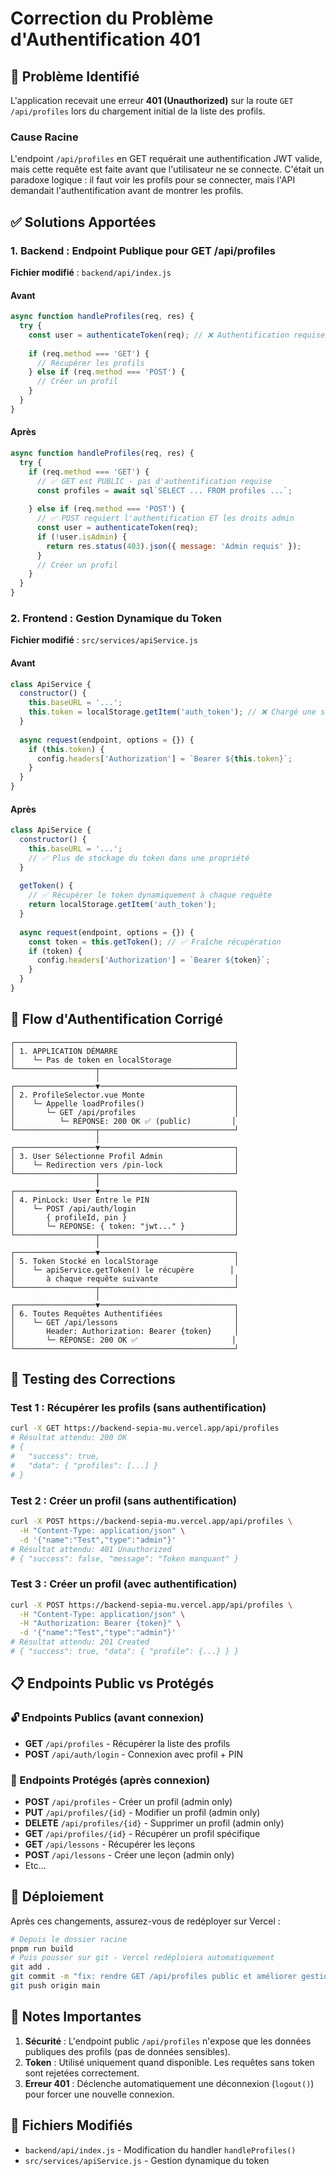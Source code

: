 # Correction du Problème d'Authentification 401

## 📌 Problème Identifié

L'application recevait une erreur **401 (Unauthorized)** sur la route `GET /api/profiles` lors du chargement initial de la liste des profils.

### Cause Racine

L'endpoint `/api/profiles` en GET requérait une authentification JWT valide, mais cette requête est faite avant que l'utilisateur ne se connecte. C'était un paradoxe logique : il faut voir les profils pour se connecter, mais l'API demandait l'authentification avant de montrer les profils.

## ✅ Solutions Apportées

### 1. Backend : Endpoint Publique pour GET /api/profiles

**Fichier modifié** : `backend/api/index.js`

#### Avant
```javascript
async function handleProfiles(req, res) {
  try {
    const user = authenticateToken(req); // ❌ Authentification requise pour tout
    
    if (req.method === 'GET') {
      // Récupérer les profils
    } else if (req.method === 'POST') {
      // Créer un profil
    }
  }
}
```

#### Après
```javascript
async function handleProfiles(req, res) {
  try {
    if (req.method === 'GET') {
      // ✅ GET est PUBLIC - pas d'authentification requise
      const profiles = await sql`SELECT ... FROM profiles ...`;
      
    } else if (req.method === 'POST') {
      // ✅ POST requiert l'authentification ET les droits admin
      const user = authenticateToken(req);
      if (!user.isAdmin) {
        return res.status(403).json({ message: 'Admin requis' });
      }
      // Créer un profil
    }
  }
}
```

### 2. Frontend : Gestion Dynamique du Token

**Fichier modifié** : `src/services/apiService.js`

#### Avant
```javascript
class ApiService {
  constructor() {
    this.baseURL = '...';
    this.token = localStorage.getItem('auth_token'); // ❌ Chargé une seule fois
  }
  
  async request(endpoint, options = {}) {
    if (this.token) {
      config.headers['Authorization'] = `Bearer ${this.token}`;
    }
  }
}
```

#### Après
```javascript
class ApiService {
  constructor() {
    this.baseURL = '...';
    // ✅ Plus de stockage du token dans une propriété
  }
  
  getToken() {
    // ✅ Récupérer le token dynamiquement à chaque requête
    return localStorage.getItem('auth_token');
  }
  
  async request(endpoint, options = {}) {
    const token = this.getToken(); // ✅ Fraîche récupération
    if (token) {
      config.headers['Authorization'] = `Bearer ${token}`;
    }
  }
}
```

## 🔐 Flow d'Authentification Corrigé

```
┌─────────────────────────────────────────────────┐
│ 1. APPLICATION DÉMARRE                          │
│    └─ Pas de token en localStorage              │
└──────────────────┬──────────────────────────────┘
                   │
┌──────────────────▼──────────────────────────────┐
│ 2. ProfileSelector.vue Monte                    │
│    └─ Appelle loadProfiles()                    │
│       └─ GET /api/profiles                      │
│          └─ RÉPONSE: 200 OK ✅ (public)         │
└──────────────────┬──────────────────────────────┘
                   │
┌──────────────────▼──────────────────────────────┐
│ 3. User Sélectionne Profil Admin                │
│    └─ Redirection vers /pin-lock                │
└──────────────────┬──────────────────────────────┘
                   │
┌──────────────────▼──────────────────────────────┐
│ 4. PinLock: User Entre le PIN                   │
│    └─ POST /api/auth/login                      │
│       { profileId, pin }                        │
│       └─ RÉPONSE: { token: "jwt..." }           │
└──────────────────┬──────────────────────────────┘
                   │
┌──────────────────▼──────────────────────────────┐
│ 5. Token Stocké en localStorage                 │
│    └─ apiService.getToken() le récupère        │
│       à chaque requête suivante                 │
└──────────────────┬──────────────────────────────┘
                   │
┌──────────────────▼──────────────────────────────┐
│ 6. Toutes Requêtes Authentifiées                │
│    └─ GET /api/lessons                          │
│       Header: Authorization: Bearer {token}     │
│       └─ RÉPONSE: 200 OK ✅                     │
└─────────────────────────────────────────────────┘
```

## 🧪 Testing des Corrections

### Test 1 : Récupérer les profils (sans authentification)
```bash
curl -X GET https://backend-sepia-mu.vercel.app/api/profiles
# Résultat attendu: 200 OK
# {
#   "success": true,
#   "data": { "profiles": [...] }
# }
```

### Test 2 : Créer un profil (sans authentification)
```bash
curl -X POST https://backend-sepia-mu.vercel.app/api/profiles \
  -H "Content-Type: application/json" \
  -d '{"name":"Test","type":"admin"}'
# Résultat attendu: 401 Unauthorized
# { "success": false, "message": "Token manquant" }
```

### Test 3 : Créer un profil (avec authentification)
```bash
curl -X POST https://backend-sepia-mu.vercel.app/api/profiles \
  -H "Content-Type: application/json" \
  -H "Authorization: Bearer {token}" \
  -d '{"name":"Test","type":"admin"}'
# Résultat attendu: 201 Created
# { "success": true, "data": { "profile": {...} } }
```

## 📋 Endpoints Public vs Protégés

### 🔓 Endpoints Publics (avant connexion)
- **GET** `/api/profiles` - Récupérer la liste des profils
- **POST** `/api/auth/login` - Connexion avec profil + PIN

### 🔐 Endpoints Protégés (après connexion)
- **POST** `/api/profiles` - Créer un profil (admin only)
- **PUT** `/api/profiles/{id}` - Modifier un profil (admin only)
- **DELETE** `/api/profiles/{id}` - Supprimer un profil (admin only)
- **GET** `/api/profiles/{id}` - Récupérer un profil spécifique
- **GET** `/api/lessons` - Récupérer les leçons
- **POST** `/api/lessons` - Créer une leçon (admin only)
- Etc...

## 🚀 Déploiement

Après ces changements, assurez-vous de redéployer sur Vercel :

```bash
# Depuis le dossier racine
pnpm run build
# Puis pousser sur git - Vercel redéploiera automatiquement
git add .
git commit -m "fix: rendre GET /api/profiles public et améliorer gestion du token"
git push origin main
```

## 📝 Notes Importantes

1. **Sécurité** : L'endpoint public `/api/profiles` n'expose que les données publiques des profils (pas de données sensibles).
2. **Token** : Utilisé uniquement quand disponible. Les requêtes sans token sont rejetées correctement.
3. **Erreur 401** : Déclenche automatiquement une déconnexion (`logout()`) pour forcer une nouvelle connexion.

## 🔗 Fichiers Modifiés

- `backend/api/index.js` - Modification du handler `handleProfiles()`
- `src/services/apiService.js` - Gestion dynamique du token

